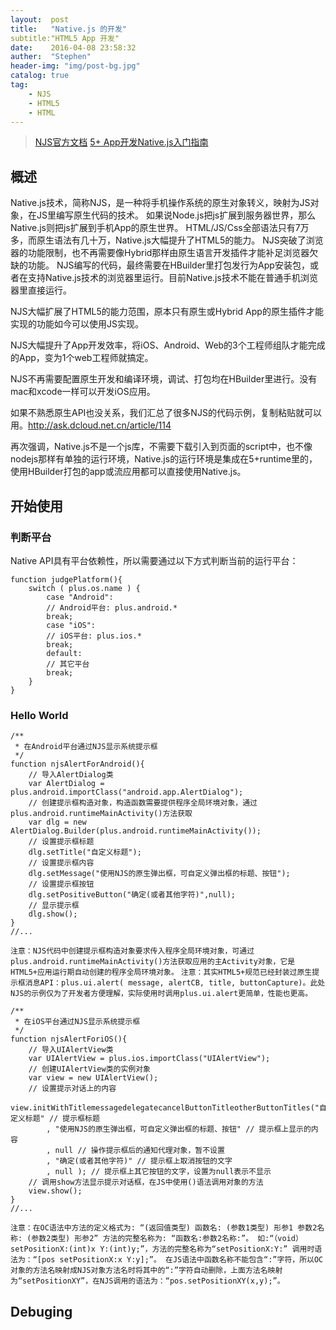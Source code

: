 ```yaml
---
layout:  post
title:   "Native.js 的开发"
subtitle:"HTML5 App 开发"
date:    2016-04-08 23:58:32
auther:  "Stephen"
header-img: "img/post-bg.jpg"
catalog: true
tag:
    - NJS
    - HTML5
    - HTML
---
```


> [NJS官方文档](http://ask.dcloud.net.cn/article/88)
> [5+ App开发Native.js入门指南](http://ask.dcloud.net.cn/article/88)

## 概述
Native.js技术，简称NJS，是一种将手机操作系统的原生对象转义，映射为JS对象，在JS里编写原生代码的技术。
如果说Node.js把js扩展到服务器世界，那么Native.js则把js扩展到手机App的原生世界。
HTML/JS/Css全部语法只有7万多，而原生语法有几十万，Native.js大幅提升了HTML5的能力。
NJS突破了浏览器的功能限制，也不再需要像Hybrid那样由原生语言开发插件才能补足浏览器欠缺的功能。
NJS编写的代码，最终需要在HBuilder里打包发行为App安装包，或者在支持Native.js技术的浏览器里运行。目前Native.js技术不能在普通手机浏览器里直接运行。


NJS大幅扩展了HTML5的能力范围，原本只有原生或Hybrid App的原生插件才能实现的功能如今可以使用JS实现。

NJS大幅提升了App开发效率，将iOS、Android、Web的3个工程师组队才能完成的App，变为1个web工程师就搞定。

NJS不再需要配置原生开发和编译环境，调试、打包均在HBuilder里进行。没有mac和xcode一样可以开发iOS应用。

如果不熟悉原生API也没关系，我们汇总了很多NJS的代码示例，复制粘贴就可以用。http://ask.dcloud.net.cn/article/114

再次强调，Native.js不是一个js库，不需要下载引入到页面的script中，也不像nodejs那样有单独的运行环境，Native.js的运行环境是集成在5+runtime里的，使用HBuilder打包的app或流应用都可以直接使用Native.js。


## 开始使用
### 判断平台

Native API具有平台依赖性，所以需要通过以下方式判断当前的运行平台：
```
function judgePlatform(){
    switch ( plus.os.name ) {
        case "Android":
        // Android平台: plus.android.*
        break;
        case "iOS":
        // iOS平台: plus.ios.*
        break;
        default:
        // 其它平台
        break;
    }
}
```

### Hello World
```
/**
 * 在Android平台通过NJS显示系统提示框
 */
function njsAlertForAndroid(){
    // 导入AlertDialog类
    var AlertDialog = plus.android.importClass("android.app.AlertDialog");
    // 创建提示框构造对象，构造函数需要提供程序全局环境对象，通过plus.android.runtimeMainActivity()方法获取
    var dlg = new AlertDialog.Builder(plus.android.runtimeMainActivity());
    // 设置提示框标题
    dlg.setTitle("自定义标题");
    // 设置提示框内容
    dlg.setMessage("使用NJS的原生弹出框，可自定义弹出框的标题、按钮");
    // 设置提示框按钮
    dlg.setPositiveButton("确定(或者其他字符)",null);
    // 显示提示框
    dlg.show();
}
//...
```
`注意：NJS代码中创建提示框构造对象要求传入程序全局环境对象，可通过plus.android.runtimeMainActivity()方法获取应用的主Activity对象，它是HTML5+应用运行期自动创建的程序全局环境对象。`
`注意：其实HTML5+规范已经封装过原生提示框消息API：plus.ui.alert( message, alertCB, title, buttonCapture)。此处NJS的示例仅为了开发者方便理解，实际使用时调用plus.ui.alert更简单，性能也更高。`


```
/**
 * 在iOS平台通过NJS显示系统提示框
 */
function njsAlertForiOS(){
    // 导入UIAlertView类
    var UIAlertView = plus.ios.importClass("UIAlertView");
    // 创建UIAlertView类的实例对象
    var view = new UIAlertView();
    // 设置提示对话上的内容
    view.initWithTitlemessagedelegatecancelButtonTitleotherButtonTitles("自定义标题" // 提示框标题
        , "使用NJS的原生弹出框，可自定义弹出框的标题、按钮" // 提示框上显示的内容
        , null // 操作提示框后的通知代理对象，暂不设置
        , "确定(或者其他字符)" // 提示框上取消按钮的文字
        , null ); // 提示框上其它按钮的文字，设置为null表示不显示
    // 调用show方法显示提示对话框，在JS中使用()语法调用对象的方法
    view.show();
}
//...
```
`注意：在OC语法中方法的定义格式为:
“(返回值类型) 函数名: (参数1类型) 形参1 参数2名称: (参数2类型) 形参2”
方法的完整名称为: “函数名:参数2名称:”。
如:“（void）setPositionX:(int)x Y:(int)y;”，方法的完整名称为“setPositionX:Y:”
调用时语法为：“[pos setPositionX:x Y:y];”。
在JS语法中函数名称不能包含“:”字符，所以OC对象的方法名映射成NJS对象方法名时将其中的“:”字符自动删除，上面方法名映射为“setPositionXY”，在NJS调用的语法为：“pos.setPositionXY(x,y);”。`

## Debuging

